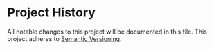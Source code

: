 Project History
===============

All notable changes to this project will be documented in this file. This project adheres to [Semantic Versioning](http://semver.org/).